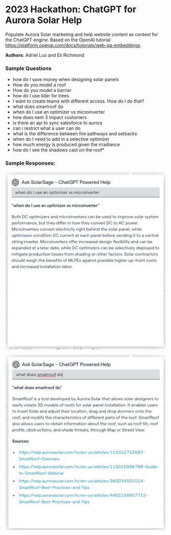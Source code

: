 # 2023 Hackathon: ChatGPT for Aurora Solar Help

Populate Aurora Solar marketing and help website content as context for the ChatGPT engine. Based on the OpenAI tutorial https://platform.openai.com/docs/tutorials/web-qa-embeddings.

**Authors**: Adriel Luo and Eli Richmond

### Sample Questions

- how do I save money when designing solar panels
- How do you model a roof
- How do you model a barrier
- how do I use lidar for trees
- I want to create teams with different access. How do I do that?
- what does smartroof do
- when do I use an optimizer vs microinverter
- how does nem 3 impact customers
- is there an api to sync salesforce to aurora
- can i restrict what a user can do
- what is the difference between fire pathways and setbacks
- when do I need to add in a selective optimizer
- how much energy is produced given the irradiance
- how do I see the shadows cast on the roof\*

### Sample Responses:

![when do I need to add in a selective optimizer](./docs/when-do-I-use-an-optimizer-vs-microinverter.png)

![what does smartroof do](./docs/what-does-smartroof-do.png)
